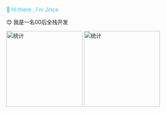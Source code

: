 <div style="color:#36BCF7">👏 Hi there , I'm Jince</div>

😊 我是一名00后全栈开发
<div>
<img alt="统计" src="https://github-readme-stats.vercel.app/api/top-langs/?username=jince-boy&layout=compact&theme=tokyonight" height="200px">
<img src="https://github-readme-stats.vercel.app/api?username=jince-boy&show_icons=true&theme=radical" alt="统计" height="200px">
</div>
